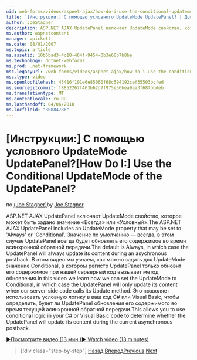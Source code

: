 ```yaml
---
uid: web-forms/videos/aspnet-ajax/how-do-i-use-the-conditional-updatemode-of-the-updatepanel
title: '[Инструкции:] С помощью условного UpdateMode UpdatePanel? | Документы Майкрософт'
author: JoeStagner
description: ASP.NET AJAX UpdatePanel включает UpdateMode свойство, которое может быть задано значение «Всегда» или «Условный». Значение по умолчанию — всегда, в этом случае UpdatePan...
ms.author: aspnetcontent
manager: wpickett
ms.date: 08/01/2007
ms.topic: article
ms.assetid: 10b5bad3-4c18-464f-9454-0b3e60b7b8be
ms.technology: dotnet-webforms
ms.prod: .net-framework
msc.legacyurl: /web-forms/videos/aspnet-ajax/how-do-i-use-the-conditional-updatemode-of-the-updatepanel
msc.type: video
ms.openlocfilehash: 45416f101e6e85060f68c594192cef35503bcfed
ms.sourcegitcommit: f8852267f463b62d7f975e56bea9aa3f68fbbdeb
ms.translationtype: MT
ms.contentlocale: ru-RU
ms.lasthandoff: 04/06/2018
ms.locfileid: "30884786"
---
```

<a name="how-do-i-use-the-conditional-updatemode-of-the-updatepanel"></a><span data-ttu-id="03e34-105">[Инструкции:] С помощью условного UpdateMode UpdatePanel?</span><span class="sxs-lookup"><span data-stu-id="03e34-105">[How Do I:] Use the Conditional UpdateMode of the UpdatePanel?</span></span>
====================
<span data-ttu-id="03e34-106">по [(Joe Stagner)](https://github.com/JoeStagner)</span><span class="sxs-lookup"><span data-stu-id="03e34-106">by [Joe Stagner](https://github.com/JoeStagner)</span></span>

<span data-ttu-id="03e34-107">ASP.NET AJAX UpdatePanel включает UpdateMode свойство, которое может быть задано значение «Всегда» или «Условный».</span><span class="sxs-lookup"><span data-stu-id="03e34-107">The ASP.NET AJAX UpdatePanel includes an UpdateMode property that may be set to 'Always' or 'Conditional'.</span></span> <span data-ttu-id="03e34-108">Значение по умолчанию — всегда, в этом случае UpdatePanel всегда будет обновлять его содержимое во время асинхронной обратной передачи.</span><span class="sxs-lookup"><span data-stu-id="03e34-108">The default is Always, in which case the UpdatePanel will always update its content during an asychronous postback.</span></span> <span data-ttu-id="03e34-109">В этом видео мы узнаем, как можно задать для UpdateMode значение Conditional, в котором регистр UpdatePanel только обновит его содержимое при нашей серверный код вызывает метод обновления.</span><span class="sxs-lookup"><span data-stu-id="03e34-109">In this video we learn how we can set the UpdateMode to Conditional, in which case the UpdatePanel will only update its content when our server-side code calls its Update method.</span></span> <span data-ttu-id="03e34-110">Это позволяет использовать условную логику в ваш код C# или Visual Basic, чтобы определить, будет ли UpdatePanel обновления его содержимого во время текущей асинхронной обратной передачи.</span><span class="sxs-lookup"><span data-stu-id="03e34-110">This allows you to use conditional logic in your C# or Visual Basic code to determine whether the UpdatePanel will update its content during the current asynchronous postback.</span></span>

[<span data-ttu-id="03e34-111">&#9654;Посмотрите видео (13 мин.)</span><span class="sxs-lookup"><span data-stu-id="03e34-111">&#9654; Watch video (13 minutes)</span></span>](https://channel9.msdn.com/Blogs/ASP-NET-Site-Videos/how-do-i-use-the-conditional-updatemode-of-the-updatepanel)

> [!div class="step-by-step"]
> <span data-ttu-id="03e34-112">[Назад](how-do-i-determine-whether-an-asynchronous-postback-has-occurred.md)
> [Вперед](how-do-i-implement-the-persistent-communications-pattern-with-the-updatepanel.md)</span><span class="sxs-lookup"><span data-stu-id="03e34-112">[Previous](how-do-i-determine-whether-an-asynchronous-postback-has-occurred.md)
[Next](how-do-i-implement-the-persistent-communications-pattern-with-the-updatepanel.md)</span></span>
